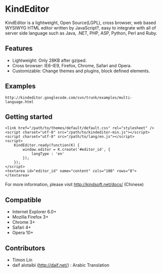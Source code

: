
KindEditor
=================================================

KindEditor is a lightweight, Open Source(LGPL), cross browser, web based WYSIWYG HTML editor written by JavaScript?, easy to integrate with all of server side language such as Java, .NET, PHP, ASP, Python, Perl and Ruby.

## Features

* Lightweight: Only 28KB after gziped.
* Cross browser: IE6-IE9, Firefox, Chrome, Safari and Opera.
* Customizable: Change themes and plugins, block defined elements.

## Examples

	http://kindeditor.googlecode.com/svn/trunk/examples/multi-language.html

## Getting started

	<link href="/path/to/themes/default/default.css" rel="stylesheet" />
	<script charset="utf-8" src="/path/to/kindeditor-min.js"></script>
	<script charset="utf-8" src="/path/to/lang/en.js"></script>
	<script>
		KindEditor.ready(function(K) {
			window.editor = K.create('#editor_id', {
				langType : 'en'
			});
		});
	</script>
	<textarea id="editor_id" name="content" cols="100" rows="8"></textarea>

For more information, please visit http://kindsoft.net/docs/ (Chinese)

## Compatible

* Internet Explorer 6.0+
* Mozilla Firefox 3+
* Chrome 3+
* Safari 4+
* Opera 10+

## Contributors

* Timon Lin
* daif alotaibi (http://daif.net/) : Arabic Translation
